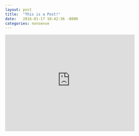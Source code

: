 ```yaml
---
layout: post
title:  "This is a Post!"
date:   2016-01-17 10:42:36 -0800
categories: nonsense
---
```

  <iframe width="420" height="315" src="https://www.youtube.com/embed/414TmP12WAU?start=124" frameborder="0" allowfullscreen></iframe>
